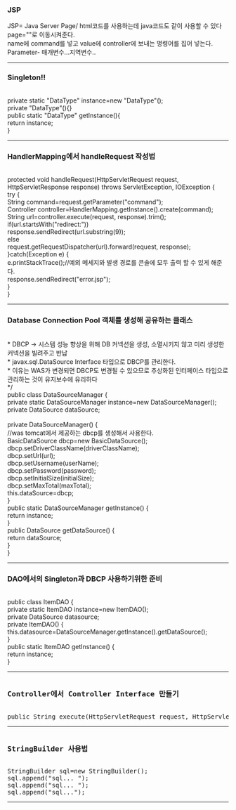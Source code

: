 <h3>JSP</h3>
JSP= Java Server Page/ html코드를 사용하는데 java코드도 같이 사용할 수 있다<br>
<jsp:forward page=""> page=""로 이동시켜준다.<br>
<jsp:param value="" name=""> name에 command를 넣고 value에 controller에 보내는 명령어를 집어 넣는다. Parameter- 매개변수...지역변수..<hr>

<h3>Singleton!!</h3><br>
private static "DataType" instance=new "DataType"();<br>
private "DataType"(){}<br>
public static "DataType" getInstance(){<br>
	return instance;<br>
}<hr>
<h3>HandlerMapping에서 handleRequest 작성법</h3><br>
protected void handleRequest(HttpServletRequest request, HttpServletResponse response) throws ServletException, IOException {<br>
		try {<br>
			String command=request.getParameter("command");<br>
			Controller controller=HandlerMapping.getInstance().create(command);<br>
			String url=controller.execute(request, response).trim();<br>
			if(url.startsWith("redirect:"))<br>
				response.sendRedirect(url.substring(9));<br>
			else<br>
				request.getRequestDispatcher(url).forward(request, response);<br>
		}catch(Exception e) {<br>
			e.printStackTrace();//예외 메세지와 발생 경로를 콘솔에 모두 출력 할 수 있게 해준다.<br>
			response.sendRedirect("error.jsp");<br>
		}<br>
	}<hr>
	<h3>Database Connection Pool 객체를 생성해 공유하는 클래스</h3><br>
 * 	DBCP → 시스템 성능 향상을 위해 DB 커넥션을 생성, 소멸시키지 않고 미리 생성한 커넥션을 빌려주고 반납<br>
 * 	javax.sql.DataSource Interface 타입으로 DBCP를 관리한다. <br>
 * 	이유는 WAS가 변경되면 DBCP도 변경될 수 있으므로 추상화된 인터페이스 타입으로 관리하는 것이 유지보수에 유리하다<br>
 */<br>
public class DataSourceManager {<br>
	private static DataSourceManager instance=new DataSourceManager();<br>
	private DataSource dataSource;<br>
	<br>
	private DataSourceManager() {<br>
		//was tomcat에서 제공하는 dbcp를 생성해서 사용한다.<br>
		BasicDataSource dbcp=new BasicDataSource();<br>
		dbcp.setDriverClassName(driverClassName);<br>
		dbcp.setUrl(url);<br>
		dbcp.setUsername(userName);<br>
		dbcp.setPassword(password);<br>
		dbcp.setInitialSize(initialSize);<br>
		dbcp.setMaxTotal(maxTotal);<br>
		this.dataSource=dbcp;<br>
	}<br>
	public static DataSourceManager getInstance() {<br>
		return instance;<br>
	}<br>
	public DataSource getDataSource() {<br>
		return dataSource;<br>
	}<br>
}<hr>
<h3>DAO에서의 Singleton과 DBCP 사용하기위한 준비</h3><br>
public class ItemDAO {<br>
	private static ItemDAO instance=new ItemDAO();<br>
	private DataSource datasource;<br>
	private ItemDAO() {<br>
		this.datasource=DataSourceManager.getInstance().getDataSource();<br>
	}<br>
	public static ItemDAO getInstance() {<br>
		return instance;<br>
	}<hr>
<pre>
<h3>Controller에서 Controller Interface 만들기</h3>
public String execute(HttpServletRequest request, HttpServletResponse response) throws Exception;
</pre><hr>
<pre>
<h3>StringBuilder 사용법</h3>
StringBuilder sql=new StringBuilder();
sql.append("sql... ");
sql.append("sql... ");
sql.append("sql...");
</pre><hr>
